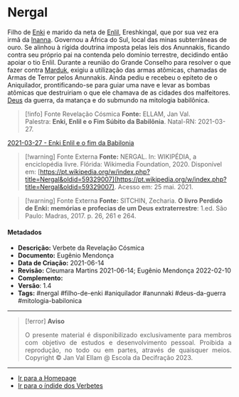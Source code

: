 # Nergal

Filho de [Enki](Enki.md) e marido da neta de [Enlil](Enlil.md), Ereshkingal, que por sua vez era irmã da [Inanna](Inanna.md). Governou a África do Sul, local das minas subterrâneas de ouro. Se alinhou à rígida doutrina imposta pelas leis dos Anunnakis, ficando contra seu próprio pai na contenda pelo domínio terrestre, decidindo então apoiar o tio Enlil. Durante a reunião do Grande Conselho para resolver o que fazer contra [Marduk](Marduk.md), exigiu a utilização das armas atômicas, chamadas de Armas de Terror pelos Anunnakis. Ainda pediu e recebeu o epiteto de o Aniquilador, prontificando-se para guiar uma nave e levar as bombas atômicas que destruiriam o que ele chamava de as cidades dos malfeitores. [Deus](Deus.md) da guerra, da matança e do submundo na mitologia babilônica.

> [!info] Fonte Revelação Cósmica
> **Fonte:** ELLAM, Jan Val. Palestra: **Enki, Enlil e o Fim Súbito da Babilônia**. Natal-RN: 2021-03-27.

[2021-03-27 - Enki Enlil e o fim da Babilonia](2021-03-27%20-%20Enki%20Enlil%20e%20o%20fim%20da%20Babilonia.md)

> [!warning] Fonte Externa
> **Fonte:** NERGAL. In: WIKIPÉDIA, a enciclopédia livre. Flórida: Wikimedia Foundation, 2020. Disponível em: [https://pt.wikipedia.org/w/index.php?title=Nergal&oldid=59329007](https://pt.wikipedia.org/w/index.php?title=Nergal&oldid=59329007). Acesso em: 25 mai. 2021.

> [!warning] Fonte Externa
> **Fonte:** SITCHIN, Zecharia. **O livro Perdido de Enki: memórias e profecias de um Deus extraterrestre**: 1.ed. São Paulo: Madras, 2017. p. 26, 261 e 264.

#### Metadados

-   **Descrição:** Verbete da Revelação Cósmica
-   **Documento:** Eugênio Mendonça
-   **Data de Criação:** 2021-06-14
-   **Revisão:** Cleumara Martins 2021-06-14; Eugênio Mendonça 2022-02-10
-   **Complemento:**
-   **Versão**: 1.4
-   **Tags:** #nergal #filho-de-enki #aniquilador #anunnaki #deus-da-guerra #mitologia-babilonica

---
> [!error] **Aviso**
> <p align="justify">O presente material é disponibilizado exclusivamente para membros com objetivo de estudos e desenvolvimento pessoal. Proibida a reprodução, no todo ou em partes, através de quaisquer meios. Copyright © Jan Val Ellam @ Escola da Decifração 2023. </p>

---
- [Ir para a Homepage](Homepage.canvas)
- [Ir para o índide dos Verbetes](ÍNDIDE%20GERAL%20DOS%20VERBETES.canvas)